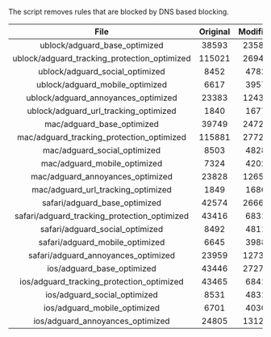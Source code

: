 The script removes rules that are blocked by DNS based blocking.


| File | Original | Modified |
|:----:|:-----:|:-----:|
| ublock/adguard_base_optimized | 38593 | 23587 |
| ublock/adguard_tracking_protection_optimized | 115021 | 26942 |
| ublock/adguard_social_optimized | 8452 | 4782 |
| ublock/adguard_mobile_optimized | 6617 | 3957 |
| ublock/adguard_annoyances_optimized | 23383 | 12430 |
| ublock/adguard_url_tracking_optimized | 1840 | 1677 |
| mac/adguard_base_optimized | 39749 | 24720 |
| mac/adguard_tracking_protection_optimized | 115881 | 27725 |
| mac/adguard_social_optimized | 8503 | 4828 |
| mac/adguard_mobile_optimized | 7324 | 4202 |
| mac/adguard_annoyances_optimized | 23828 | 12657 |
| mac/adguard_url_tracking_optimized | 1849 | 1686 |
| safari/adguard_base_optimized | 42574 | 26662 |
| safari/adguard_tracking_protection_optimized | 43416 | 6831 |
| safari/adguard_social_optimized | 8492 | 4811 |
| safari/adguard_mobile_optimized | 6645 | 3988 |
| safari/adguard_annoyances_optimized | 23959 | 12736 |
| ios/adguard_base_optimized | 43446 | 27272 |
| ios/adguard_tracking_protection_optimized | 43465 | 6841 |
| ios/adguard_social_optimized | 8531 | 4831 |
| ios/adguard_mobile_optimized | 6701 | 4030 |
| ios/adguard_annoyances_optimized | 24805 | 13127 |